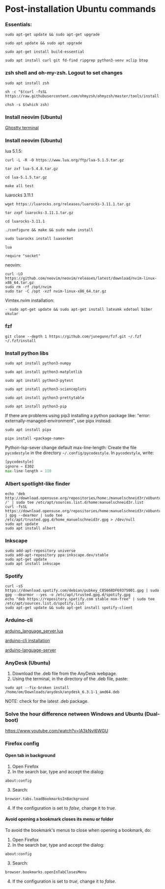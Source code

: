# Post-installation Ubuntu commands

### Essentials:

```shell
sudo apt-get update && sudo apt-get upgrade
```

```shell
sudo apt update && sudo apt upgrade
```

```shell
sudo apt-get install build-essential
```

```shell
sudo apt install curl git fd-find ripgrep python3-venv xclip btop
```


### zsh shell and oh-my-zsh. Logout to set changes

```shell
sudo apt install zsh
```

```shell
sh -c "$(curl -fsSL https://raw.githubusercontent.com/ohmyzsh/ohmyzsh/master/tools/install.sh)"
```

```shell
chsh -s $(which zsh)
```


### Install neovim (Ubuntu)

[Ghostty terminal](https://ghostty.org/download)


### Install neovim (Ubuntu)

lua 5.1.5:
```shell
curl -L -R -O https://www.lua.org/ftp/lua-5.1.5.tar.gz
```

```shell
tar zxf lua-5.4.8.tar.gz
```

```shell
cd lua-5.1.5.tar.gz
```

```shell
make all test
```

luarocks 3.11.1
```shell
wget https://luarocks.org/releases/luarocks-3.11.1.tar.gz
```

```shell
tar zxpf luarocks-3.11.1.tar.gz
```

```shell
cd luarocks-3.11.1
```

```shell
./configure && make && sudo make install
```

```shell
sudo luarocks install luasocket
```

```shell
lua
```

```shell
require "socket"
```

neovim:
```shell
curl -LO https://github.com/neovim/neovim/releases/latest/download/nvim-linux-x86_64.tar.gz
sudo rm -rf /opt/nvim
sudo tar -C /opt -xzf nvim-linux-x86_64.tar.gz
```

Vimtex.nvim installation:
```shell
- sudo apt-get update && sudo apt-get install latexmk xdotool biber okular
```


### fzf

```shell
git clone --depth 1 https://github.com/junegunn/fzf.git ~/.fzf
~/.fzf/install
```


### Install python libs

```shell
sudo apt install python3-numpy
```

```shell
sudo apt install python3-matplotlib
```

```shell
sudo apt install python3-pytest
```

```shell
sudo apt install python3-scienceplots
```

```shell
sudo apt install python3-prettytable
```

```shell
sudo apt install python3-pip
```

If there are problems using pip3 installing a python package like: "error: externally-managed-environment",
use pipx instead:

```shell
sudo apt install pipx
```

```shell
pipx install <package-name>
```

Python-lsp-sever change default max-line-length:
Create the file `pycodestyle` in the directory `~/.config/pycodestyle`. In `pycodestyle`, write:

```python
[pycodestyle]
ignore = E302
max-line-length = 110
```


### Albert spotlight-like finder

```shell
echo 'deb http://download.opensuse.org/repositories/home:/manuelschneid3r/xUbuntu_24.10/ /' | sudo tee /etc/apt/sources.list.d/home:manuelschneid3r.list
curl -fsSL https://download.opensuse.org/repositories/home:manuelschneid3r/xUbuntu_24.10/Release.key | gpg --dearmor | sudo tee /etc/apt/trusted.gpg.d/home_manuelschneid3r.gpg > /dev/null
sudo apt update
sudo apt install albert
```


### Inkscape

```shell
sudo add-apt-repository universe
sudo add-apt-repository ppa:inkscape.dev/stable
sudo apt-get update
sudo apt install inkscape
```


### Spotify

```shell
curl -sS https://download.spotify.com/debian/pubkey_C85668DF69375001.gpg | sudo gpg --dearmor --yes -o /etc/apt/trusted.gpg.d/spotify.gpg
echo "deb https://repository.spotify.com stable non-free" | sudo tee /etc/apt/sources.list.d/spotify.list
sudo apt-get update && sudo apt-get install spotify-client
```


### Arduino-cli

[arduino_language_server.lua](https://github.com/neovim/nvim-lspconfig/blob/master/lsp/arduino_language_server.lua)

[arduino-cli installation](https://arduino.github.io/arduino-cli/1.2/installation/)

[arduino-language-server](https://github.com/arduino/arduino-language-server)


### AnyDesk (Ubuntu)

1. Download the .deb file from the AnyDesk webpage.
2. Using the terminal, in the directory of the .deb file, paste:
```
sudo apt --fix-broken install /home/om/Downloads/anydesk/anydesk_6.3.1-1_amd64.deb
```
NOTE: check for the latest .deb package.


### Solve the hour difference netween Windows and Ubuntu (Dual-boot)
https://www.youtube.com/watch?v=lA3kNvI6WGU


### Firefox config

#### Open tab in background

1. Open Firefox
2. In the search bar, type and accept the dialog:
```
about:config
```
3. Search:
```
browser.tabs.loadBookmarksInBackground
```
4. If the configuration is set to *false*, change it to *true*.

#### Avoid opening a bookmark closes its menu or folder

To avoid the bookmark's menus to close when opening a bookmark, do:

1. Open Firefox
2. In the search bar, type and accept the dialog:
```
about:config
```
3. Search:
```
browser.bookmarks.openInTabClosesMenu
```
4. If the configuration is set to *true*, change it to *false*.
